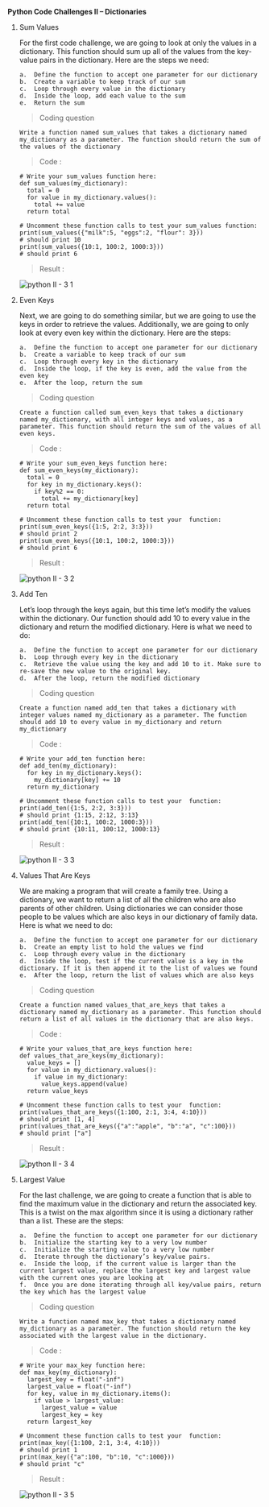 **Python Code Challenges II – Dictionaries**

1.  Sum Values

    For the first code challenge, we are going to look at only the values in a dictionary. This function should sum up all of the values from the key-value pairs in the dictionary. Here are the steps we need:

        a.  Define the function to accept one parameter for our dictionary
        b.  Create a variable to keep track of our sum
        c.  Loop through every value in the dictionary
        d.  Inside the loop, add each value to the sum
        e.  Return the sum

    >   Coding question

        Write a function named sum_values that takes a dictionary named my_dictionary as a parameter. The function should return the sum of the values of the dictionary

    >   Code    :

        # Write your sum_values function here:
        def sum_values(my_dictionary):
          total = 0
          for value in my_dictionary.values():
            total += value
          return total

        # Uncomment these function calls to test your sum_values function:
        print(sum_values({"milk":5, "eggs":2, "flour": 3}))
        # should print 10
        print(sum_values({10:1, 100:2, 1000:3}))
        # should print 6

    >   Result  :

    ![python II - 3 1](https://user-images.githubusercontent.com/74751990/202850797-80fff0c8-d82e-4e01-9e3b-b4649b5cfcaf.jpg)

2.  Even Keys

    Next, we are going to do something similar, but we are going to use the keys in order to retrieve the values. Additionally, we are going to only look at every even key within the dictionary. Here are the steps:

        a.  Define the function to accept one parameter for our dictionary
        b.  Create a variable to keep track of our sum
        c.  Loop through every key in the dictionary
        d.  Inside the loop, if the key is even, add the value from the even key
        e.  After the loop, return the sum

    >   Coding question

        Create a function called sum_even_keys that takes a dictionary named my_dictionary, with all integer keys and values, as a parameter. This function should return the sum of the values of all even keys.

    >   Code    :

        # Write your sum_even_keys function here:
        def sum_even_keys(my_dictionary):
          total = 0
          for key in my_dictionary.keys():
            if key%2 == 0:
              total += my_dictionary[key]
          return total

        # Uncomment these function calls to test your  function:
        print(sum_even_keys({1:5, 2:2, 3:3}))
        # should print 2
        print(sum_even_keys({10:1, 100:2, 1000:3}))
        # should print 6

    >   Result  :

    ![python II - 3 2](https://user-images.githubusercontent.com/74751990/202913392-4907d03d-acfc-436d-be41-bf7cd9e22942.jpg)

3.  Add Ten

    Let’s loop through the keys again, but this time let’s modify the values within the dictionary. Our function should add 10 to every value in the dictionary and return the modified dictionary. Here is what we need to do:

        a.  Define the function to accept one parameter for our dictionary
        b.  Loop through every key in the dictionary
        c.  Retrieve the value using the key and add 10 to it. Make sure to re-save the new value to the original key.
        d.  After the loop, return the modified dictionary

    >   Coding question

        Create a function named add_ten that takes a dictionary with integer values named my_dictionary as a parameter. The function should add 10 to every value in my_dictionary and return my_dictionary

    >   Code    :

        # Write your add_ten function here:
        def add_ten(my_dictionary):
          for key in my_dictionary.keys():
            my_dictionary[key] += 10
          return my_dictionary

        # Uncomment these function calls to test your  function:
        print(add_ten({1:5, 2:2, 3:3}))
        # should print {1:15, 2:12, 3:13}
        print(add_ten({10:1, 100:2, 1000:3}))
        # should print {10:11, 100:12, 1000:13}

    >   Result  :

    ![python II - 3 3](https://user-images.githubusercontent.com/74751990/202928555-01368bb1-c4bd-46df-9e64-3c0d8c0cc27b.jpg)

4.  Values That Are Keys

    We are making a program that will create a family tree. Using a dictionary, we want to return a list of all the children who are also parents of other children. Using dictionaries we can consider those people to be values which are also keys in our dictionary of family data. Here is what we need to do:

        a.  Define the function to accept one parameter for our dictionary
        b.  Create an empty list to hold the values we find
        c.  Loop through every value in the dictionary
        d.  Inside the loop, test if the current value is a key in the dictionary. If it is then append it to the list of values we found
        e.  After the loop, return the list of values which are also keys

    >   Coding question

        Create a function named values_that_are_keys that takes a dictionary named my_dictionary as a parameter. This function should return a list of all values in the dictionary that are also keys.

    >   Code    :

        # Write your values_that_are_keys function here:
        def values_that_are_keys(my_dictionary):
          value_keys = []
          for value in my_dictionary.values():
            if value in my_dictionary:
              value_keys.append(value)
          return value_keys

        # Uncomment these function calls to test your  function:
        print(values_that_are_keys({1:100, 2:1, 3:4, 4:10}))
        # should print [1, 4]
        print(values_that_are_keys({"a":"apple", "b":"a", "c":100}))
        # should print ["a"]

    >   Result  :

    ![python II - 3 4](https://user-images.githubusercontent.com/74751990/203692688-4e45317c-6413-42c7-9764-75974159be81.jpg)

5.  Largest Value

    For the last challenge, we are going to create a function that is able to find the maximum value in the dictionary and return the associated key. This is a twist on the max algorithm since it is using a dictionary rather than a list. These are the steps:

        a.  Define the function to accept one parameter for our dictionary
        b.  Initialize the starting key to a very low number
        c.  Initialize the starting value to a very low number
        d.  Iterate through the dictionary’s key/value pairs.
        e.  Inside the loop, if the current value is larger than the current largest value, replace the largest key and largest value with the current ones you are looking at
        f.  Once you are done iterating through all key/value pairs, return the key which has the largest value

    >   Coding question

        Write a function named max_key that takes a dictionary named my_dictionary as a parameter. The function should return the key associated with the largest value in the dictionary.

    >   Code    :

        # Write your max_key function here:
        def max_key(my_dictionary):
          largest_key = float("-inf")
          largest_value = float("-inf")
          for key, value in my_dictionary.items():
            if value > largest_value:
              largest_value = value
              largest_key = key
          return largest_key

        # Uncomment these function calls to test your  function:
        print(max_key({1:100, 2:1, 3:4, 4:10}))
        # should print 1
        print(max_key({"a":100, "b":10, "c":1000}))
        # should print "c"

    >   Result  :

    ![python II - 3 5](https://user-images.githubusercontent.com/74751990/203693294-4117ef31-7378-4423-8089-6b186f03a23e.jpg)

